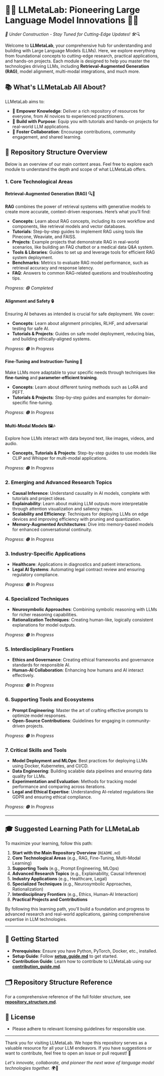 # 🚀✨ **LLMetaLab: Pioneering Large Language Model Innovations** 🧠💡

*🚧 Under Construction - Stay Tuned for Cutting-Edge Updates! 🛠️🔍*

Welcome to **LLMetaLab**, your comprehensive hub for understanding and building with Large Language Models (LLMs). Here, we explore everything from foundational concepts to cutting-edge research, practical applications, and hands-on projects. Each module is designed to help you master the technologies driving LLMs, including **Retrieval-Augmented Generation (RAG)**, model alignment, multi-modal integrations, and much more.

## 📚 **What's LLMetaLab All About?**

LLMetaLab aims to:
- 🧠 **Empower Knowledge**: Deliver a rich repository of resources for everyone, from AI novices to experienced practitioners.
- 🔧 **Build with Purpose**: Equip you with tutorials and hands-on projects for real-world LLM applications.
- 🤝 **Foster Collaboration**: Encourage contributions, community engagement, and shared learning.

## 📂 **Repository Structure Overview**
Below is an overview of our main content areas. Feel free to explore each module to understand the depth and scope of what LLMetaLab offers.

### 1. **Core Technological Areas**

#### **Retrieval-Augmented Generation (RAG)** 🔍📖

**RAG** combines the power of retrieval systems with generative models to create more accurate, context-driven responses. Here’s what you’ll find:
- **Concepts**: Learn about RAG concepts, including its core workflow and components, like retrieval models and vector databases.
- **Tutorials**: Step-by-step guides to implement RAG using tools like Pinecone, Weaviate, and FAISS.
- **Projects**: Example projects that demonstrate RAG in real-world scenarios, like building an FAQ chatbot or a medical data Q&A system.
- **Tools & Libraries**: Guides to set up and leverage tools for efficient RAG system deployment.
- **Benchmarks**: Metrics to evaluate RAG model performance, such as retrieval accuracy and response latency.
- **FAQ**: Answers to common RAG-related questions and troubleshooting tips.

*Progress: 🟢 Completed*

#### **Alignment and Safety** 🔒

Ensuring AI behaves as intended is crucial for safe deployment. We cover:
- **Concepts**: Learn about alignment principles, RLHF, and adversarial testing for safe AI.
- **Tutorials & Projects**: Guides on safe model deployment, reducing bias, and building ethically-aligned systems.

*Progress: 🟠 In Progress*

#### **Fine-Tuning and Instruction-Tuning** 🎯

Make LLMs more adaptable to your specific needs through techniques like **fine-tuning** and **parameter-efficient training**.
- **Concepts**: Learn about different tuning methods such as LoRA and PEFT.
- **Tutorials & Projects**: Step-by-step guides and examples for domain-specific fine-tuning.

*Progress: 🟠 In Progress*

#### **Multi-Modal Models** 🖼️🎶

Explore how LLMs interact with data beyond text, like images, videos, and audio.
- **Concepts, Tutorials & Projects**: Step-by-step guides to use models like CLIP and Whisper for multi-modal applications.

*Progress: 🟠 In Progress*

### 2. **Emerging and Advanced Research Topics**
- **Causal Inference**: Understand causality in AI models, complete with tutorials and project ideas.
- **Explainability**: Learn about making LLM outputs more interpretable through attention visualization and saliency maps.
- **Scalability and Efficiency**: Techniques for deploying LLMs on edge devices and improving efficiency with pruning and quantization.
- **Memory-Augmented Architectures**: Dive into memory-based models for enhanced conversational continuity.

*Progress: 🟠 In Progress*

### 3. **Industry-Specific Applications**
- **Healthcare**: Applications in diagnostics and patient interactions.
- **Legal AI Systems**: Automating legal contract review and ensuring regulatory compliance.

*Progress: 🟠 In Progress*

### 4. **Specialized Techniques**
- **Neurosymbolic Approaches**: Combining symbolic reasoning with LLMs for richer reasoning capabilities.
- **Rationalization Techniques**: Creating human-like, logically consistent explanations for model outputs.

*Progress: 🟠 In Progress*

### 5. **Interdisciplinary Frontiers**
- **Ethics and Governance**: Creating ethical frameworks and governance standards for responsible AI.
- **Human-AI Collaboration**: Enhancing how humans and AI interact effectively.

*Progress: 🟠 In Progress*

### 6. **Supporting Tools and Ecosystems**
- **Prompt Engineering**: Master the art of crafting effective prompts to optimize model responses.
- **Open-Source Contributions**: Guidelines for engaging in community-driven projects.

*Progress: 🟠 In Progress*

### 7. **Critical Skills and Tools**
- **Model Deployment and MLOps**: Best practices for deploying LLMs using Docker, Kubernetes, and CI/CD.
- **Data Engineering**: Building scalable data pipelines and ensuring data quality for LLMs.
- **Experimentation and Evaluation**: Methods for tracking model performance and comparing across iterations.
- **Legal and Ethical Expertise**: Understanding AI-related regulations like GDPR and ensuring ethical compliance.

*Progress: 🟠 In Progress*

---

## 🎓 **Suggested Learning Path for LLMetaLab**
To maximize your learning, follow this path:
1. **Start with the Main Repository Overview** (`README.md`)
2. **Core Technological Areas** (e.g., RAG, Fine-Tuning, Multi-Modal Learning)
3. **Supporting Tools** (e.g., Prompt Engineering, MLOps)
4. **Advanced Research Topics** (e.g., Explainability, Causal Inference)
5. **Industry Applications** (e.g., Healthcare, Legal)
6. **Specialized Techniques** (e.g., Neurosymbolic Approaches, Rationalization)
7. **Interdisciplinary Frontiers** (e.g., Ethics, Human-AI Interaction)
8. **Practical Projects and Contributions**

By following this learning path, you'll build a foundation and progress to advanced research and real-world applications, gaining comprehensive expertise in LLM technologies.

---

## 📌 **Getting Started**
- **Prerequisites**: Ensure you have Python, PyTorch, Docker, etc., installed.
- **Setup Guide**: Follow [**setup_guide.md**](setup_guide.md) to get started.
- **Contribution Guide**: Learn how to contribute to LLMetaLab using our [**contribution_guide.md**](contribution_guide.md).

## 🗂️ **Repository Structure Reference**
For a comprehensive reference of the full folder structure, see [**repository_structure.md**](repository_structure.md).

## 📜 **License**
- Please adhere to relevant licensing guidelines for responsible use.

---

Thank you for visiting LLMetaLab. We hope this repository serves as a valuable resource for all your LLM endeavors. If you have suggestions or want to contribute, feel free to open an issue or pull request! 🤝

*Let's innovate, collaborate, and pioneer the next wave of language model technologies together.* 🌍🚀